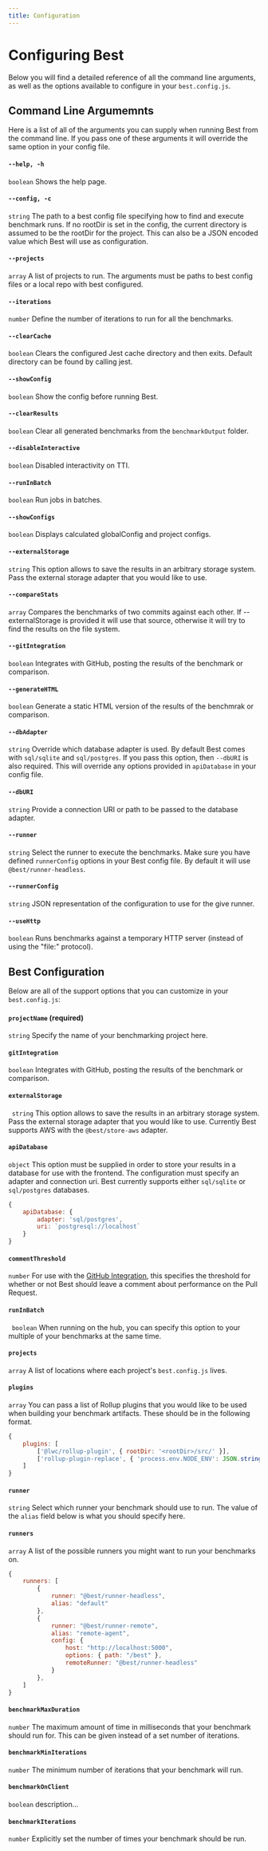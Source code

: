 ```yaml
---
title: Configuration
---
```


# Configuring Best
Below you will find a detailed reference of all the command line arguments, as well as the options available to configure in your `best.config.js`.

## Command Line Argumemnts
Here is a list of all of the arguments you can supply when running Best from the command line. If you pass one of these arguments it will override the same option in your config file.

#### `--help, -h`
`boolean` Shows the help page.

#### `--config, -c`
`string` The path to a best config file specifying how to find and execute benchmark runs. If no rootDir is set in the config, the current directory is assumed to be the rootDir for the project. This can also be a JSON encoded value which Best will use as configuration.

#### `--projects`
`array` A list of projects to run. The arguments must be paths to best config files or a local repo with best configured.

#### `--iterations`
`number` Define the number of iterations to run for all the benchmarks.

#### `--clearCache`
`boolean` Clears the configured Jest cache directory and then exits. Default directory can be found by calling jest.

#### `--showConfig`
`boolean` Show the config before running Best.

#### `--clearResults`
`boolean` Clear all generated benchmarks from the `benchmarkOutput` folder.

#### `--disableInteractive`
`boolean` Disabled interactivity on TTI.

#### `--runInBatch`
`boolean` Run jobs in batches.

#### `--showConfigs`
`boolean` Displays calculated globalConfig and project configs.

#### `--externalStorage`
`string` This option allows to save the results in an arbitrary storage system. Pass the external storage adapter that you would like to use.

#### `--compareStats`
`array` Compares the benchmarks of two commits against each other. If --externalStorage is provided it will use that source, otherwise it will try to find the results on the file system.

#### `--gitIntegration`
`boolean` Integrates with GitHub, posting the results of the benchmark or comparison.

#### `--generateHTML`
`boolean` Generate a static HTML version of the results of the benchmrak or comparison.

#### `--dbAdapter`
`string` Override which database adapter is used. By default Best comes with `sql/sqlite` and `sql/postgres`. If you pass this option, then `--dbURI` is also required. This will override any options provided in `apiDatabase` in your config file.

#### `--dbURI`
`string` Provide a connection URI or path to be passed to the database adapter.

#### `--runner`
`string` Select the runner to execute the benchmarks. Make sure you have defined `runnerConfig` options in your Best config file. By default it will use `@best/runner-headless`.

#### `--runnerConfig`
`string` JSON representation of the configuration to use for the give runner.

#### `--useHttp`
`boolean` Runs benchmarks against a temporary HTTP server (instead of using the "file:" protocol).

## Best Configuration
Below are all of the support options that you can customize in your `best.config.js`:

#### `projectName` (required)
`string` Specify the name of your benchmarking project here.

#### `gitIntegration`
`boolean` Integrates with GitHub, posting the results of the benchmark or comparison.

#### `externalStorage`
` string` This option allows to save the results in an arbitrary storage system. Pass the external storage adapter that you would like to use. Currently Best supports AWS with the `@best/store-aws` adapter.

#### `apiDatabase`
`object` This option must be supplied in order to store your results in a database for use with the frontend. The configuration must specify an adapter and connection uri. Best currently supports either `sql/sqlite` or `sql/postgres` databases.
```js
{
    apiDatabase: {
        adapter: 'sql/postgres',
        uri: `postgresql://localhost`
    }
}
```

#### `commentThreshold`
`number` For use with the [GitHub Integration](/guide/github-integration), this specifies the threshold for whether or not Best should leave a comment about performance on the Pull Request.

#### `runInBatch`
` boolean` When running on the hub, you can specify this option to your multiple of your benchmarks at the same time.

#### `projects`
`array` A list of locations where each project's `best.config.js` lives.

#### `plugins`
`array` You can pass a list of Rollup plugins that you would like to be used when building your benchmark artifacts. These should be in the following format.
```js
{
    plugins: [
        ['@lwc/rollup-plugin', { rootDir: '<rootDir>/src/' }],
        ['rollup-plugin-replace', { 'process.env.NODE_ENV': JSON.stringify('production') }],   
    ]
}
```

#### `runner`
`string` Select which runner your benchmark should use to run. The value of the `alias` field below is what you should specify here.

#### `runners`
`array` A list of the possible runners you might want to run your benchmarks on.
```js
{
    runners: [
        {
            runner: "@best/runner-headless",
            alias: "default"
        },
        {
            runner: "@best/runner-remote",
            alias: "remote-agent",
            config: {
                host: "http://localhost:5000",
                options: { path: "/best" },
                remoteRunner: "@best/runner-headless"
            }
        },
    ]
}
```

#### `benchmarkMaxDuration`
`number` The maximum amount of time in milliseconds that your benchmark should run for. This can be given instead of a set number of iterations.

#### `benchmarkMinIterations`
`number` The minimum number of iterations that your benchmark will run.

#### `benchmarkOnClient`
`boolean` description...

#### `benchmarkIterations`
`number` Explicitly set the number of times your benchmark should be run.